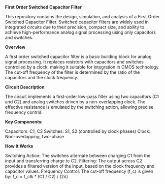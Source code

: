 **First Order Switched Capacitor Filter**

This repository contains the design, simulation, and analysis of a First Order Switched Capacitor Filter. Switched capacitor filters are widely used in integrated circuits due to their precision, compact size, and ability to achieve high-performance analog signal processing using only capacitors and switches.

**Overview**

A first order switched capacitor filter is a basic building block for analog signal processing. It replaces resistors with capacitors and switches controlled by a clock, making it suitable for integration in CMOS technology. The cut-off frequency of the filter is determined by the ratio of the capacitors and the clock frequency.

**Circuit Description**

The circuit implements a first-order low-pass filter using two capacitors (C1 and C2) and analog switches driven by a non-overlapping clock. The effective resistance is emulated by the switching action, allowing precise frequency control.

**Key Components:**

Capacitors: C1, C2
Switches: S1, S2 (controlled by clock phases)
Clock: Non-overlapping, two-phase

**How It Works**

Switching Action: The switches alternate between charging C1 from the input and transferring charge to C2.
Filtering: The output across C2 provides a filtered version of the input, based on the clock frequency and capacitor values.
Frequency Control: The cut-off frequency (f_c) is given by:
f_c = f_clk * (C1 / C2) / (2π)
